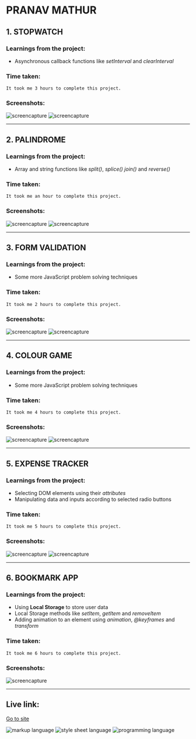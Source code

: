 # PRANAV MATHUR

## 1. STOPWATCH

### Learnings from the project:

- Asynchronous callback functions like _setInterval_ and _clearInterval_

### Time taken:

    It took me 3 hours to complete this project.

### Screenshots:

![screencapture](./images/stopwatch1.png)
![screencapture](./images/stopwatch2.png)

---

## 2. PALINDROME

### Learnings from the project:

- Array and string functions like _split()_, _splice()_ _join()_ and _reverse()_

### Time taken:

    It took me an hour to complete this project.

### Screenshots:

![screencapture](./images/palindrome2.png)
![screencapture](./images/palindrome3.png)

---

## 3. FORM VALIDATION

### Learnings from the project:

- Some more JavaScript problem solving techniques

### Time taken:

    It took me 2 hours to complete this project.

### Screenshots:

![screencapture](./images/form1.png)
![screencapture](./images/form2.png)

---

## 4. COLOUR GAME

### Learnings from the project:

- Some more JavaScript problem solving techniques

### Time taken:

    It took me 4 hours to complete this project.

### Screenshots:

![screencapture](./images/colour1.png)
![screencapture](./images/colour2.png)

---

## 5. EXPENSE TRACKER

### Learnings from the project:

- Selecting DOM elements using their _attributes_
- Manipulating data and inputs according to selected radio buttons

### Time taken:

    It took me 5 hours to complete this project.

### Screenshots:

![screencapture](./images/expense1.png)
![screencapture](./images/expense2.png)

---

## 6. BOOKMARK APP

### Learnings from the project:

- Using **Local Storage** to store user data
- Local Storage methods like _setItem_, _getItem_ and _removeItem_
- Adding animation to an element using _animation_, _@keyframes_ and _transform_

### Time taken:

    It took me 6 hours to complete this project.

### Screenshots:

![screencapture](./images/bookmark.png)

---

## Live link:

[Go to site](https://more-javascript-projects.netlify.app/)

![markup language](./images/markup-HTML-orange.svg)
![style sheet language](./images/styling-CSS-blue.svg)
![programming language](./images/programming-JavaScript-yellow.svg)
